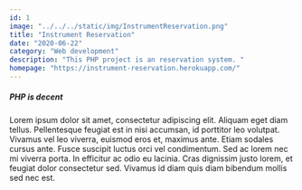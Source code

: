 ```yaml
---
id: 1
image: "../../../static/img/InstrumentReservation.png"
title: "Instrument Reservation"
date: "2020-06-22"
category: "Web development"
description: "This PHP project is an reservation system. "
homepage: "https://instrument-reservation.herokuapp.com/"
---
```


##### PHP is decent

Lorem ipsum dolor sit amet, consectetur adipiscing elit. Aliquam eget diam tellus. Pellentesque feugiat est in nisi accumsan, id porttitor leo volutpat. Vivamus vel leo viverra, euismod eros et, maximus ante. Etiam sodales cursus ante. Fusce suscipit luctus orci vel condimentum. Sed ac lorem nec mi viverra porta. In efficitur ac odio eu lacinia. Cras dignissim justo lorem, et feugiat dolor consectetur sed. Vivamus id diam quis diam bibendum mollis sed nec est.
